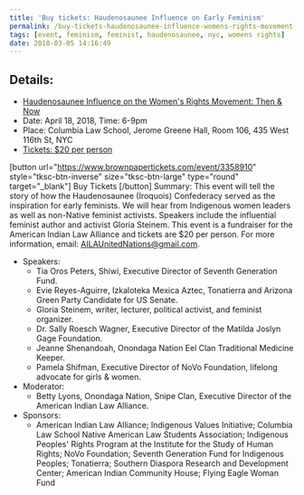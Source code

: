 ```yaml
---
title: 'Buy tickets: Haudenosaunee Influence on Early Feminism'
permalink: /buy-tickets-haudenosaunee-influence-womens-rights-movement-now-april-18-2018/
tags: [event, feminism, feminist, haudenosaunee, nyc, womens rights]
date: 2018-03-05 14:16:49
---
```



## Details:

*   [Haudenosaunee Influence on the Women's Rights Movement: Then & Now](https://www.brownpapertickets.com/event/3358910)
*   Date: April 18, 2018, Time: 6-9pm
*   Place: Columbia Law School, Jerome Greene Hall, Room 106, 435 West 116th St, NYC
*   [Tickets: $20 per person](https://www.brownpapertickets.com/event/3358910)

[button url="https://www.brownpapertickets.com/event/3358910" style="tksc-btn-inverse" size="tksc-btn-large" type="round" target="_blank"] Buy Tickets [/button] Summary: This event will tell the story of how the Haudenosaunee (Iroquois) Confederacy served as the inspiration for early feminists. We will hear from Indigenous women leaders as well as non-Native feminist activists. Speakers include the influential feminist author and activist Gloria Steinem. This event is a fundraiser for the American Indian Law Alliance and tickets are $20 per person. For more information, email: AILAUnitedNations@gmail.com.

*   Speakers:
    *   Tia Oros Peters, Shiwi, Executive Director of Seventh Generation Fund.
    *   Evie Reyes-Aguirre, Izkaloteka Mexica Aztec, Tonatierra and Arizona Green Party Candidate for US Senate.
    *   Gloria Steinem, writer, lecturer, political activist, and feminist organizer.
    *   Dr. Sally Roesch Wagner, Executive Director of the Matilda Joslyn Gage Foundation.
    *   Jeanne Shenandoah, Onondaga Nation Eel Clan Traditional Medicine Keeper.
    *   Pamela Shifman, Executive Director of NoVo Foundation, lifelong advocate for girls & women.
*   Moderator:
    *   Betty Lyons, Onondaga Nation, Snipe Clan, Executive Director of the American Indian Law Alliance.
*   Sponsors:
    *   American Indian Law Alliance; Indigenous Values Initiative; Columbia Law School Native American Law Students Association; Indigenous Peoples' Rights Program at the Institute for the Study of Human Rights; NoVo Foundation; Seventh Generation Fund for Indigenous Peoples; Tonatierra; Southern Diaspora Research and Development Center; American Indian Community House; Flying Eagle Woman Fund
